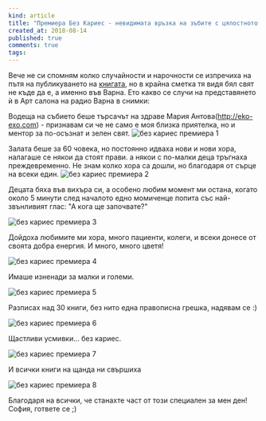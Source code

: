 ```yaml
---
kind: article
title: "Премиера Без Кариес - невидимата връзка на зъбите с цялостното здраве"
created_at: 2018-08-14
published: true
comments: true
tags:
--- 
```

Вече не си спомням колко случайности и нарочности се изпречиха на пътя на публикуването на [книгата](https://bezkaries.com/blog/2019-08-02-за-невидимата-връзка-на-зъбите-с-здравето/), но в крайна сметка тя видя бял свят не къде да е, а именно във Варна.
Ето какво се случи на представянето ѝ в Арт салона на радио Варна в снимки:

Водеща на събието беше търсачът на здраве Мария Антова(http://eko-exo.com) - признавам си че не само е моя близка приятелка, но и ментор за по-осъзнат и зелен свят.
![без кариес премиера 1](/images/posts/varna1.jpg)


<!-- more -->

Залата беше за 60 човека, но постоянно идваха нови и нови хора, налагаше се някои да стоят прави. а някои с по-малки деца тръгнаха преждевременно. Не знам колко хора са дошли, но благодаря от сърце на всеки един.
![без кариес премиера 2](/images/posts/varna2.jpg)

Децата бяха във вихъра си, а особено любим момент ми остана, когато около 5 минути след началото едно момиченце попита със най-звънливият глас: "А кога ще започвате?"

![без кариес премиера 3](/images/posts/varna3.jpg)

Дойдоха любимите ми хора, много пациенти, колеги, и всеки донесе от своята добра енергия. И много, много цветя!

![без кариес премиера 4](/images/posts/varna4.jpg)

Имаше изненади за малки и големи.

![без кариес премиера 5](/images/posts/varna5.jpg)

Разписах над 30 книги, без нито една правописна грешка, надявам се :)

![без кариес премиера 6](/images/posts/varna6.jpg)

Щастливи усмивки... без кариес.

![без кариес премиера 7](/images/posts/varna7.jpg)

И всички книги на щанда ни свършиха

![без кариес премиера 8](/images/posts/varna8.jpg)

Благодаря на всички, че станахте част от този специален за мен ден! София, гответе се ;)